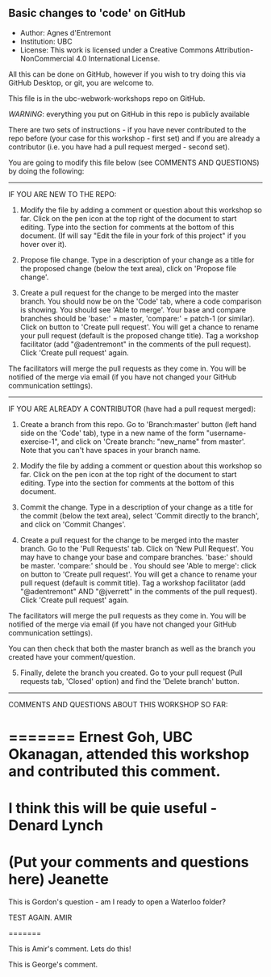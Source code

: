 ## Basic changes to 'code' on GitHub

* Author: Agnes d'Entremont
* Institution: UBC
* License: This work is licensed under a Creative Commons Attribution-NonCommercial 4.0 International License.



All this can be done on GitHub, however if you wish to try doing this via GitHub Desktop, or git, you are welcome to.  

This file is in the ubc-webwork-workshops repo on GitHub. 

*WARNING*: everything you put on GitHub in this repo is publicly available

There are two sets of instructions - if you have never contributed to the repo before (your case for this workshop - first set) and if you are already a contributor (i.e. you have had a pull request merged - second set).  

You are going to modify this file below (see COMMENTS AND QUESTIONS) by doing the following:

*********

IF YOU ARE NEW TO THE REPO:
1. Modify the file by adding a comment or question about this workshop so far. 
Click on the pen icon at the top right of the document to start editing.  Type into the section for comments at the bottom of this document.  (If will say "Edit the file in your fork of this project" if you hover over it).  

2. Propose file change.
Type in a description of your change as a title for the proposed change (below the text area), click on 'Propose file change'.  

3. Create a pull request for the change to be merged into the master branch.
You should now be on the 'Code' tab, where a code comparison is showing. You should see 'Able to merge'. Your base and compare branches should be 'base:' = master,  'compare:' = patch-1 (or similar). Click on button to 'Create pull request'. You will get a chance to rename your pull request (default is the proposed change title). Tag a workshop facilitator (add "@adentremont" in the comments of the pull request).  Click 'Create pull request' again. 

The facilitators will merge the pull requests as they come in.  You will be notified of the merge via email (if you have not changed your GitHub communication settings). 

********

IF YOU ARE ALREADY A CONTRIBUTOR (have had a pull request merged): 
1. Create a branch from this repo. 
Go to 'Branch:master' button (left hand side on the 'Code' tab), type in a new name of the form "username-exercise-1", and click on 'Create branch: "new_name" from master'.  Note that you can't have spaces in your branch name.  

2. Modify the file by adding a comment or question about this workshop so far. 
Click on the pen icon at the top right of the document to start editing.  Type into the section for comments at the bottom of this document.  

3. Commit the change.
Type in a description of your change as a title for the commit (below the text area), select 'Commit directly to the <name-of-your-branch> branch', and click on 'Commit Changes'.  

4. Create a pull request for the change to be merged into the master branch.
Go to the 'Pull Requests' tab.  Click on 'New Pull Request'. You may have to change your base and compare branches.  'base:' should be master.  'compare:' should be <name-of-your-branch>. You should see 'Able to merge': click on button to 'Create pull request'. You will get a chance to rename your pull request (default is commit title). Tag a workshop facilitator (add "@adentremont" AND "@jverrett" in the comments of the pull request).  Click 'Create pull request' again.  

The facilitators will merge the pull requests as they come in.  You will be notified of the merge via email (if you have not changed your GitHub communication settings). 

You can then check that both the master branch as well as the branch you created have your comment/question. 

5. Finally, delete the branch you created.
Go to your pull request (Pull requests tab, 'Closed' option) and find the 'Delete branch' button.  

*******
COMMENTS AND QUESTIONS ABOUT THIS WORKSHOP SO FAR:



=======
Ernest Goh, UBC Okanagan, attended this workshop and contributed this comment.
=======

I think this will be quie useful - Denard Lynch
=======


(Put your comments and questions here)
Jeanette
=======
This is Gordon's question - am I ready to open a Waterloo folder? 

TEST AGAIN. AMIR



=======

This is Amir's comment. Lets do this!








This is George's comment.











